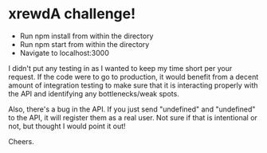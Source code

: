 <h1>xrewdA challenge!</h1>

<ul>
    <li> Run npm install from within the directory</li>
    <li> Run npm start from within the directory</li>
    <li> Navigate to localhost:3000</li>
</ul>

I didn't put any testing in as I wanted to keep my time short per your request. If the code were to go to production, 
it would benefit from a decent amount of integration testing to make sure that it is interacting properly with the API
and identifying any bottlenecks/weak spots.

Also, there's a bug in the API. If you just send "undefined" and "undefined" to the API, it will register them as a real
user. Not sure if that is intentional or not, but thought I would point it out!

Cheers.